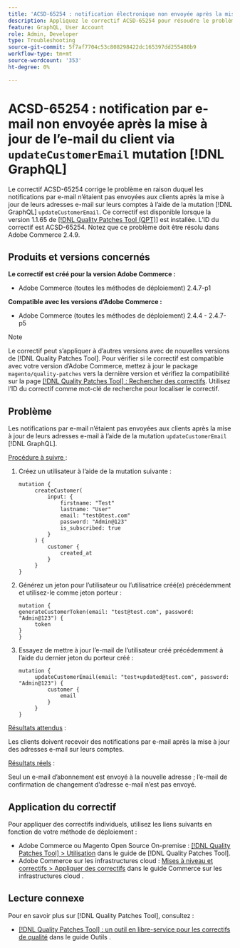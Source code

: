 ```yaml
---
title: 'ACSD-65254 : notification électronique non envoyée après la mise à jour de l’e-mail du client via updateCustomerEmail [!DNL GraphQL] mutation'
description: Appliquez le correctif ACSD-65254 pour résoudre le problème d’Adobe Commerce en raison duquel les notifications par e-mail n’étaient pas envoyées aux clients après la mise à jour réussie de leurs adresses e-mail sur leurs comptes à l’aide de la mutation updateCustomerEmail [!DNL GraphQL] Mutation.
feature: GraphQL, User Account
role: Admin, Developer
type: Troubleshooting
source-git-commit: 5f7af7704c53c808298422dc165397dd255480b9
workflow-type: tm+mt
source-wordcount: '353'
ht-degree: 0%

---
```



# ACSD-65254 : notification par e-mail non envoyée après la mise à jour de l’e-mail du client via `updateCustomerEmail` mutation [!DNL GraphQL]

Le correctif ACSD-65254 corrige le problème en raison duquel les notifications par e-mail n’étaient pas envoyées aux clients après la mise à jour de leurs adresses e-mail sur leurs comptes à l’aide de la mutation [!DNL GraphQL] `updateCustomerEmail`. Ce correctif est disponible lorsque la version 1.1.65 de [[!DNL Quality Patches Tool (QPT)]](/help/tools/quality-patches-tool/quality-patches-tool-to-self-serve-quality-patches.md) est installée. L’ID du correctif est ACSD-65254. Notez que ce problème doit être résolu dans Adobe Commerce 2.4.9.

## Produits et versions concernés

**Le correctif est créé pour la version Adobe Commerce :**

* Adobe Commerce (toutes les méthodes de déploiement) 2.4.7-p1

**Compatible avec les versions d’Adobe Commerce :**

* Adobe Commerce (toutes les méthodes de déploiement) 2.4.4 - 2.4.7-p5

>[!NOTE]
>
>Le correctif peut s’appliquer à d’autres versions avec de nouvelles versions de [!DNL Quality Patches Tool]. Pour vérifier si le correctif est compatible avec votre version d’Adobe Commerce, mettez à jour le package `magento/quality-patches` vers la dernière version et vérifiez la compatibilité sur la page [[!DNL Quality Patches Tool] : Rechercher des correctifs](https://experienceleague.adobe.com/tools/commerce-quality-patches/index.html?lang=fr). Utilisez l’ID du correctif comme mot-clé de recherche pour localiser le correctif.

## Problème

Les notifications par e-mail n’étaient pas envoyées aux clients après la mise à jour de leurs adresses e-mail à l’aide de la mutation `updateCustomerEmail` [!DNL GraphQL].

<u>Procédure à suivre </u> :

1. Créez un utilisateur à l’aide de la mutation suivante :

   ```
   mutation {
   	    createCustomer(
   		    input: {
   			    firstname: "Test"
   			    lastname: "User"
   			    email: "test@test.com"
   			    password: "Admin@123"
   			    is_subscribed: true
   		    }
   	    ) {
   		    customer {
   			    created_at
   		    }
   	    }
   }
   ```

1. Générez un jeton pour l’utilisateur ou l’utilisatrice créé(e) précédemment et utilisez-le comme jeton porteur :

   ```
   mutation {
   generateCustomerToken(email: "test@test.com", password: "Admin@123") {
   	    token
   }
   }
   ```

1. Essayez de mettre à jour l’e-mail de l’utilisateur créé précédemment à l’aide du dernier jeton du porteur créé :

   ```
   mutation {
   	    updateCustomerEmail(email: "test+updated@test.com", password: "Admin@123") {
   		    customer {
   			    email
   		    }
   	    }
   }
   ```

<u>Résultats attendus</u> :

Les clients doivent recevoir des notifications par e-mail après la mise à jour des adresses e-mail sur leurs comptes.

<u>Résultats réels</u> :

Seul un e-mail d’abonnement est envoyé à la nouvelle adresse ; l’e-mail de confirmation de changement d’adresse e-mail n’est pas envoyé.

## Application du correctif

Pour appliquer des correctifs individuels, utilisez les liens suivants en fonction de votre méthode de déploiement :

* Adobe Commerce ou Magento Open Source On-premise : [[!DNL Quality Patches Tool] > Utilisation](/help/tools/quality-patches-tool/usage.md) dans le guide de [!DNL Quality Patches Tool].
* Adobe Commerce sur les infrastructures cloud : [Mises à niveau et correctifs > Appliquer des correctifs](https://experienceleague.adobe.com/docs/commerce-cloud-service/user-guide/develop/upgrade/apply-patches.html?lang=fr) dans le guide Commerce sur les infrastructures cloud .

## Lecture connexe

Pour en savoir plus sur [!DNL Quality Patches Tool], consultez :

* [[!DNL Quality Patches Tool] : un outil en libre-service pour les correctifs de qualité](/help/tools/quality-patches-tool/quality-patches-tool-to-self-serve-quality-patches.md) dans le guide Outils .
